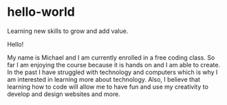 # hello-world
Learning new skills to grow and add value.

Hello!

My name is Michael and I am currently enrolled in a free coding class.  So far I am enjoying the course because it is hands on and I am able to create.  In the past I have struggled with technology and computers which is why I am interested in learning more about technology.  Also, I believe that learning how to code will allow me to have fun and use my creativity to develop and design websites and more.
